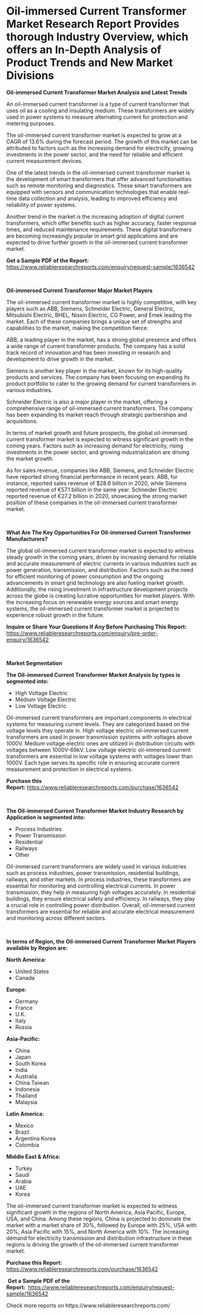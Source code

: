 <p><h1>Oil-immersed Current Transformer Market Research Report Provides thorough Industry Overview, which offers an In-Depth Analysis of Product Trends and New Market Divisions</h1></p><p><strong>Oil-immersed Current Transformer Market Analysis and Latest Trends</strong></p>
<p><p>An oil-immersed current transformer is a type of current transformer that uses oil as a cooling and insulating medium. These transformers are widely used in power systems to measure alternating current for protection and metering purposes.</p><p>The oil-immersed current transformer market is expected to grow at a CAGR of 13.6% during the forecast period. The growth of this market can be attributed to factors such as the increasing demand for electricity, growing investments in the power sector, and the need for reliable and efficient current measurement devices.</p><p>One of the latest trends in the oil-immersed current transformer market is the development of smart transformers that offer advanced functionalities such as remote monitoring and diagnostics. These smart transformers are equipped with sensors and communication technologies that enable real-time data collection and analysis, leading to improved efficiency and reliability of power systems.</p><p>Another trend in the market is the increasing adoption of digital current transformers, which offer benefits such as higher accuracy, faster response times, and reduced maintenance requirements. These digital transformers are becoming increasingly popular in smart grid applications and are expected to drive further growth in the oil-immersed current transformer market.</p></p>
<p><strong>Get a Sample PDF of the Report:&nbsp;</strong> <a href="https://www.reliableresearchreports.com/enquiry/request-sample/1636542">https://www.reliableresearchreports.com/enquiry/request-sample/1636542</a></p>
<p>&nbsp;</p>
<p><strong>Oil-immersed Current Transformer Major Market Players</strong></p>
<p><p>The oil-immersed current transformer market is highly competitive, with key players such as ABB, Siemens, Schneider Electric, General Electric, Mitsubishi Electric, BHEL, Nissin Electric, CG Power, and Emek leading the market. Each of these companies brings a unique set of strengths and capabilities to the market, making the competition fierce.</p><p>ABB, a leading player in the market, has a strong global presence and offers a wide range of current transformer products. The company has a solid track record of innovation and has been investing in research and development to drive growth in the market.</p><p>Siemens is another key player in the market, known for its high-quality products and services. The company has been focusing on expanding its product portfolio to cater to the growing demand for current transformers in various industries.</p><p>Schneider Electric is also a major player in the market, offering a comprehensive range of oil-immersed current transformers. The company has been expanding its market reach through strategic partnerships and acquisitions.</p><p>In terms of market growth and future prospects, the global oil-immersed current transformer market is expected to witness significant growth in the coming years. Factors such as increasing demand for electricity, rising investments in the power sector, and growing industrialization are driving the market growth.</p><p>As for sales revenue, companies like ABB, Siemens, and Schneider Electric have reported strong financial performance in recent years. ABB, for instance, reported sales revenue of $28.6 billion in 2020, while Siemens reported revenue of €57.1 billion in the same year. Schneider Electric reported revenue of €27.2 billion in 2020, showcasing the strong market position of these companies in the oil-immersed current transformer market.</p></p>
<p>&nbsp;</p>
<p><strong>What Are The Key Opportunities For Oil-immersed Current Transformer Manufacturers?</strong></p>
<p><p>The global oil-immersed current transformer market is expected to witness steady growth in the coming years, driven by increasing demand for reliable and accurate measurement of electric currents in various industries such as power generation, transmission, and distribution. Factors such as the need for efficient monitoring of power consumption and the ongoing advancements in smart grid technology are also fueling market growth. Additionally, the rising investment in infrastructure development projects across the globe is creating lucrative opportunities for market players. With the increasing focus on renewable energy sources and smart energy systems, the oil-immersed current transformer market is projected to experience robust growth in the future.</p></p>
<p><strong>Inquire or Share Your Questions If Any Before Purchasing This Report:</strong> <a href="https://www.reliableresearchreports.com/enquiry/pre-order-enquiry/1636542">https://www.reliableresearchreports.com/enquiry/pre-order-enquiry/1636542</a></p>
<p>&nbsp;</p>
<p><strong>Market Segmentation</strong></p>
<p><strong>The Oil-immersed Current Transformer Market Analysis by types is segmented into:</strong></p>
<p><ul><li>High Voltage Electric</li><li>Medium Voltage Electric</li><li>Low Voltage Electric</li></ul></p>
<p><p>Oil-immersed current transformers are important components in electrical systems for measuring current levels. They are categorized based on the voltage levels they operate in. High voltage electric oil-immersed current transformers are used in power transmission systems with voltages above 1000V. Medium voltage electric ones are utilized in distribution circuits with voltages between 1000V-69kV. Low voltage electric oil-immersed current transformers are essential in low voltage systems with voltages lower than 1000V. Each type serves its specific role in ensuring accurate current measurement and protection in electrical systems.</p></p>
<p><strong>Purchase this Report:&nbsp;</strong><a href="https://www.reliableresearchreports.com/purchase/1636542">https://www.reliableresearchreports.com/purchase/1636542</a></p>
<p>&nbsp;</p>
<p><strong>The Oil-immersed Current Transformer Market Industry Research by Application is segmented into:</strong></p>
<p><ul><li>Process Industries</li><li>Power Transmission</li><li>Residential</li><li>Railways</li><li>Other</li></ul></p>
<p><p>Oil-immersed current transformers are widely used in various industries such as process industries, power transmission, residential buildings, railways, and other markets. In process industries, these transformers are essential for monitoring and controlling electrical currents. In power transmission, they help in measuring high voltages accurately. In residential buildings, they ensure electrical safety and efficiency. In railways, they play a crucial role in controlling power distribution. Overall, oil-immersed current transformers are essential for reliable and accurate electrical measurement and monitoring across different sectors.</p></p>
<p>&nbsp;</p>
<p><strong>In terms of Region, the Oil-immersed Current Transformer Market Players available by Region are:</strong></p>
<p>
    <p> <strong> North America: </strong>
        <ul>
            <li>United States</li>
            <li>Canada</li>
        </ul>
        </p> 
    <p> <strong> Europe: </strong>
        <ul>
            <li>Germany</li>
            <li>France</li>
            <li>U.K.</li>
            <li>Italy</li>
            <li>Russia</li>
        </ul>
        </p> 
    <p> <strong> Asia-Pacific: </strong>
        <ul>
            <li>China</li>
            <li>Japan</li>
            <li>South Korea</li>
            <li>India</li>
            <li>Australia</li>
            <li>China Taiwan</li>
            <li>Indonesia</li>
            <li>Thailand</li>
            <li>Malaysia</li>
        </ul>
        </p> 
    <p> <strong> Latin America: </strong>
        <ul>
            <li>Mexico</li>
            <li>Brazil</li>
            <li>Argentina Korea</li>
            <li>Colombia</li>
        </ul>
        </p> 
    <p> <strong> Middle East & Africa: </strong>
        <ul>
            <li>Turkey</li>
            <li>Saudi</li>
            <li>Arabia</li>
            <li>UAE</li>
            <li>Korea</li>
        </ul>
    </p>
    </p>
<p><p>The oil-immersed current transformer market is expected to witness significant growth in the regions of North America, Asia Pacific, Europe, USA, and China. Among these regions, China is projected to dominate the market with a market share of 30%, followed by Europe with 25%, USA with 20%, Asia Pacific with 15%, and North America with 10%. The increasing demand for electricity transmission and distribution infrastructure in these regions is driving the growth of the oil-immersed current transformer market.</p></p>
<p><strong>Purchase this Report: </strong><a href="https://www.reliableresearchreports.com/purchase/1636542">https://www.reliableresearchreports.com/purchase/1636542</a></p>
<p>&nbsp;<strong>Get a Sample PDF of the Report:&nbsp;&nbsp;</strong><a href="https://www.reliableresearchreports.com/enquiry/request-sample/1636542">https://www.reliableresearchreports.com/enquiry/request-sample/1636542</a></p>
<p><strong></strong></p>
<p>Check more reports on https://www.reliableresearchreports.com/</p>